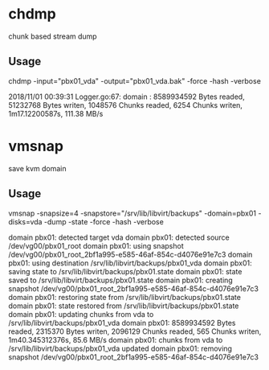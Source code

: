 # chdmp
chunk based stream dump

## Usage
chdmp -input="pbx01_vda" -output="pbx01_vda.bak" -force -hash -verbose

2018/11/01 00:39:31 Logger.go:67: domain : 8589934592 Bytes readed, 51232768 Bytes writen, 1048576 Chunks readed, 6254 Chunks writen, 1m17.12200587s, 111.38 MB/s

# vmsnap
save kvm domain

## Usage
vmsnap -snapsize=4 -snapstore="/srv/lib/libvirt/backups" -domain=pbx01 -disks=vda -dump -state -force -hash -verbose 

domain pbx01: detected target vda
domain pbx01: detected source /dev/vg00/pbx01_root
domain pbx01: using snapshot /dev/vg00/pbx01_root_2bf1a995-e585-46af-854c-d4076e91e7c3
domain pbx01: using destination /srv/lib/libvirt/backups/pbx01_vda
domain pbx01: saving state to /srv/lib/libvirt/backups/pbx01.state
domain pbx01: state saved to /srv/lib/libvirt/backups/pbx01.state
domain pbx01: creating snapshot /dev/vg00/pbx01_root_2bf1a995-e585-46af-854c-d4076e91e7c3
domain pbx01: restoring state from /srv/lib/libvirt/backups/pbx01.state
domain pbx01: state restored from /srv/lib/libvirt/backups/pbx01.state
domain pbx01: updating chunks from vda to /srv/lib/libvirt/backups/pbx01_vda
domain pbx01: 8589934592 Bytes readed, 2315370 Bytes writen, 2096129 Chunks readed, 565 Chunks writen, 1m40.345312376s, 85.6 MB/s 
domain pbx01: chunks from vda to /srv/lib/libvirt/backups/pbx01_vda updated
domain pbx01: removing snapshot /dev/vg00/pbx01_root_2bf1a995-e585-46af-854c-d4076e91e7c3
